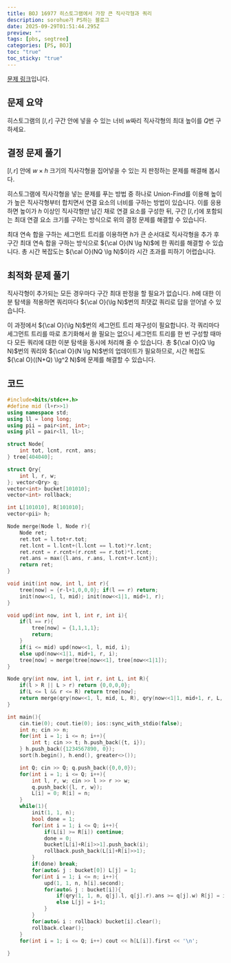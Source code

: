 ```yaml
---
title: BOJ 16977 히스토그램에서 가장 큰 직사각형과 쿼리
description: sorohue가 PS하는 블로그
date: 2025-09-29T01:51:44.295Z
preview: ""
tags: [pbs, segtree]
categories: [PS, BOJ]
toc: "true"
toc_sticky: "true"
---
```


[문제 링크](https://www.acmicpc.net/problem/16977)입니다.

## 문제 요약

히스토그램의 $[l,r]$ 구간 안에 넣을 수 있는 너비 $w$짜리 직사각형의 최대 높이를 $Q$번 구하세요.

## 결정 문제 풀기

$[l, r]$ 안에 $w \times h$ 크기의 직사각형을 집어넣을 수 있는 지 판정하는 문제를 해결해 봅시다.

히스토그램에 직사각형을 넣는 문제를 푸는 방법 중 하나로 Union-Find를 이용해 높이가 높은 직사각형부터 합치면서 연결 요소의 너비를 구하는 방법이 있습니다. 이를 응용하면 높이가 $h$ 이상인 직사각형만 남긴 채로 연결 요소를 구성한 뒤, 구간 $[l, r]$에 포함되는 최대 연결 요소 크기를 구하는 방식으로 위의 결정 문제를 해결할 수 있습니다.

최대 연속 합을 구하는 세그먼트 트리를 이용하면 $h$가 큰 순서대로 직사각형을 추가 후 구간 최대 연속 합을 구하는 방식으로 ${\cal O}(N \lg N)$에 한 쿼리를 해결할 수 있습니다. 총 시간 복잡도는 ${\cal O}(NQ \lg N)$이라 시간 초과를 피하기 어렵습니다.

## 최적화 문제 풀기

직사각형이 추가되는 모든 경우마다 구간 최대 판정을 할 필요가 없습니다. $h$에 대한 이분 탐색을 적용하면 쿼리마다 ${\cal O}(\lg N)$번의 최댓값 쿼리로 답을 얻어낼 수 있습니다.

이 과정에서 ${\cal O}(\lg N)$번의 세그먼트 트리 재구성이 필요합니다. 각 쿼리마다 세그먼트 트리를 따로 초기화해서 쓸 필요는 없으니 세그먼트 트리를 한 번 구성할 때마다 모든 쿼리에 대한 이분 탐색을 동시에 처리해 줄 수 있습니다. 총 ${\cal O}(Q \lg N)$번의 쿼리와 ${\cal O}(N \lg N)$번의 업데이트가 필요하므로, 시간 복잡도 ${\cal O}((N+Q) \lg^2 N)$에 문제를 해결할 수 있습니다.

## 코드

```cpp
#include<bits/stdc++.h>
#define mid (l+r>>1)
using namespace std;
using ll = long long;
using pii = pair<int, int>;
using pll = pair<ll, ll>;

struct Node{
    int tot, lcnt, rcnt, ans;
} tree[404040];

struct Qry{
    int l, r, w;
}; vector<Qry> q;
vector<int> bucket[101010];
vector<int> rollback;

int L[101010], R[101010];
vector<pii> h;

Node merge(Node l, Node r){
    Node ret;
    ret.tot = l.tot+r.tot;
    ret.lcnt = l.lcnt+(l.lcnt == l.tot)*r.lcnt;
    ret.rcnt = r.rcnt+(r.rcnt == r.tot)*l.rcnt;
    ret.ans = max({l.ans, r.ans, l.rcnt+r.lcnt});
    return ret;
}

void init(int now, int l, int r){
    tree[now] = {r-l+1,0,0,0}; if(l == r) return;
    init(now<<1, l, mid); init(now<<1|1, mid+1, r);
}

void upd(int now, int l, int r, int i){
    if(l == r){
        tree[now] = {1,1,1,1};
        return;
    }
    if(i <= mid) upd(now<<1, l, mid, i);
    else upd(now<<1|1, mid+1, r, i);
    tree[now] = merge(tree[now<<1], tree[now<<1|1]);
}

Node qry(int now, int l, int r, int L, int R){
    if(l > R || L > r) return {0,0,0,0};
    if(L <= l && r <= R) return tree[now];
    return merge(qry(now<<1, l, mid, L, R), qry(now<<1|1, mid+1, r, L, R));
}

int main(){
    cin.tie(0); cout.tie(0); ios::sync_with_stdio(false);
    int n; cin >> n;
    for(int i = 1; i <= n; i++){
        int t; cin >> t; h.push_back({t, i});
    } h.push_back({1234567890, 0});
    sort(h.begin(), h.end(), greater<>());

    int Q; cin >> Q; q.push_back({0,0,0});
    for(int i = 1; i <= Q; i++){
        int l, r, w; cin >> l >> r >> w;
        q.push_back({l, r, w});
        L[i] = 0; R[i] = n;
    }
    while(1){
        init(1, 1, n);
        bool done = 1;
        for(int i = 1; i <= Q; i++){
            if(L[i] >= R[i]) continue;
            done = 0;
            bucket[L[i]+R[i]>>1].push_back(i);
            rollback.push_back(L[i]+R[i]>>1);
        }
        if(done) break;
        for(auto& j : bucket[0]) L[j] = 1;
        for(int i = 1; i <= n; i++){
            upd(1, 1, n, h[i].second);
            for(auto& j : bucket[i]){
                if(qry(1, 1, n, q[j].l, q[j].r).ans >= q[j].w) R[j] = i;
                else L[j] = i+1;
            }
        }
        for(auto& i : rollback) bucket[i].clear();
        rollback.clear();
    }
    for(int i = 1; i <= Q; i++) cout << h[L[i]].first << '\n';
    
}
```
